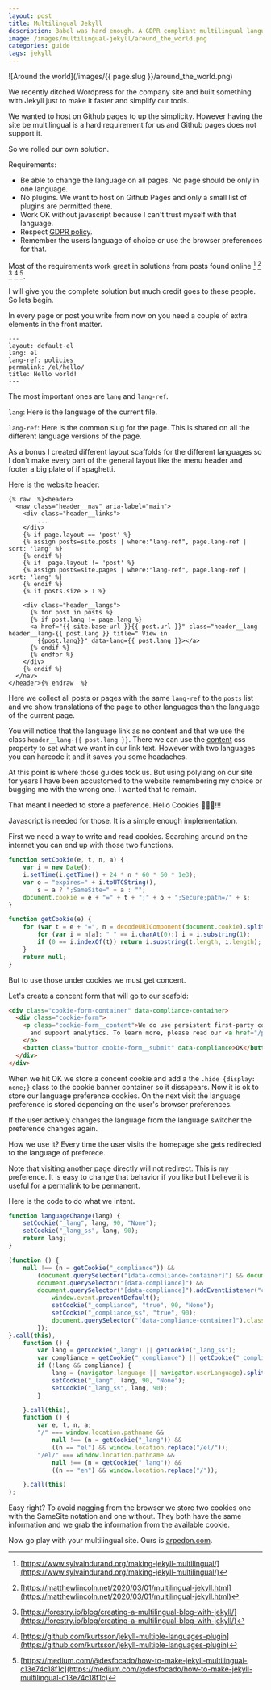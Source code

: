 ```yaml
---
layout: post
title: Multilingual Jekyll
description: Babel was hard enough. A GDPR compliant multilingual language selector.
image: /images/multilingual-jekyll/around_the_world.png
categories: guide
tags: jekyll
---
```


![Around the world](/images/{{ page.slug }}/around_the_world.png)

We recently ditched Wordpress for the company site and built something with Jekyll just to make it faster and simplify our tools.

We wanted to host on Github pages to up the simplicity. However having the site be multilingual is a hard requirement for us and Github pages does not support it. 

So we rolled our own solution.

<!--more-->

Requirements:

- Be able to change the language on all pages. No page should be only in one language.
- No plugins. We want to host on Github Pages and only a small list of plugins are permitted there.
- Work OK without javascript because I can't trust myself with that language.
- Respect [GDPR policy](https://gdpr.eu/cookies/).
- Remember the users language of choice or use the browser preferences for that.

Most of the requirements work great in solutions from posts found online [^1] [^2] [^3] [^4] [^5].

[^1]: [https://www.sylvaindurand.org/making-jekyll-multilingual/](https://www.sylvaindurand.org/making-jekyll-multilingual/)
[^2]: [https://matthewlincoln.net/2020/03/01/multilingual-jekyll.html](https://matthewlincoln.net/2020/03/01/multilingual-jekyll.html)
[^3]: [https://forestry.io/blog/creating-a-multilingual-blog-with-jekyll/](https://forestry.io/blog/creating-a-multilingual-blog-with-jekyll/)
[^4]: [https://github.com/kurtsson/jekyll-multiple-languages-plugin](https://github.com/kurtsson/jekyll-multiple-languages-plugin)
[^5]: [https://medium.com/@desfocado/how-to-make-jekyll-multilingual-c13e74c18f1c](https://medium.com/@desfocado/how-to-make-jekyll-multilingual-c13e74c18f1c)

I will give you the complete solution but much credit goes to these people. So lets begin.

In every page or post you write from now on you need a couple of extra elements in the front matter. 

```
---
layout: default-el
lang: el
lang-ref: policies
permalink: /el/hello/
title: Hello world!
---
```

The most important ones are `lang` and `lang-ref`. 

`lang`: Here is the language of the current file.

`lang-ref`: Here is the common slug for the page. This is shared on all the different language versions of the page.

As a bonus I created different layout scaffolds for the different languages so I don't make every part of the general layout like the menu header and footer a big plate of if spaghetti.

Here is the website header:

```liquid
{% raw  %}<header>
  <nav class="header__nav" aria-label="main">
    <div class="header__links">
        ...
    </div>
    {% if page.layout == 'post' %}
    {% assign posts=site.posts | where:"lang-ref", page.lang-ref | sort: 'lang' %}
    {% endif %}
    {% if  page.layout != 'post' %}
    {% assign posts=site.pages | where:"lang-ref", page.lang-ref | sort: 'lang' %}
    {% endif %}
    {% if posts.size > 1 %}

    <div class="header__langs">
      {% for post in posts %}
      {% if post.lang != page.lang %}
      <a href="{{ site.base-url }}{{ post.url }}" class="header__lang header__lang-{{ post.lang }} title=" View in
        {{post.lang}}" data-lang={{ post.lang }}></a>
      {% endif %}
      {% endfor %}
    </div>
    {% endif %}
  </nav>
</header>{% endraw  %}
```

Here we collect all posts or pages with the same `lang-ref` to the `posts` list and we show translations of the page to other languages than the language of the current page.

You will notice that the language link as no content and that we use the class `header__lang-{{ post.lang }}`. There we can use the [content](https://www.w3schools.com/cssref/pr_gen_content.asp) css property to set what we want in our link text. However with two languages you can harcode it and it saves you some headaches.

At this point is where those guides took us. But using polylang on our site for years I have been accustomed to the website remembering my choice or bugging me with the wrong one. I wanted that to remain.

That meant I needed to store a preference. Hello Cookies 🍪🍪🍪!!!

Javascript is needed for those. It is a simple enough implementation.

First we need a way to write and read cookies. Searching around on the internet you can end up with those two functions.

```javascript
function setCookie(e, t, n, a) {
    var i = new Date();
    i.setTime(i.getTime() + 24 * n * 60 * 60 * 1e3);
    var o = "expires=" + i.toUTCString(),
        s = a ? ";SameSite=" + a : "";
    document.cookie = e + "=" + t + ";" + o + ";Secure;path=/" + s;
}

function getCookie(e) {
    for (var t = e + "=", n = decodeURIComponent(document.cookie).split(";"), a = 0; a < n.length; a++) {
        for (var i = n[a]; " " == i.charAt(0);) i = i.substring(1);
        if (0 == i.indexOf(t)) return i.substring(t.length, i.length);
    }
    return null;
}
```

But to use those under cookies we must get concent.

Let's create a concent form that will go to our scafold:

```html
<div class="cookie-form-container" data-compliance-container>
  <div class="cookie-form">
    <p class="cookie-form__content">We do use persistent first-party cookies to augment your experience in our website
      and support analytics. To learn more, please read our <a href="/policies/privacy/">privacy policy</a>.
    </p>
    <button class="button cookie-form__submit" data-compliance>OK</button>
  </div>
</div>
```

When we hit OK we store a concent cookie and add a the `.hide {display: none;}` class to the cookie banner container so it dissapears. Now it is ok to store our language preference cookies. On the next visit the language preference is stored depending on the user's browser preferences. 

If the user actively changes the language from the language switcher the preference changes again. 

How we use it? Every time the user visits the homepage she gets redirected to the language of preferece. 

Note that visiting another page directly will not redirect. This is my preference. It is easy to change that behavior if you like but I believe it is useful for a permalink to be permanent.

Here is the code to do what we intent. 

```javascript
function languageChange(lang) {
    setCookie("_lang", lang, 90, "None");
    setCookie("_lang_ss", lang, 90);
    return lang;
}

(function () {
    null !== (n = getCookie("_compliance")) &&
        (document.querySelector("[data-compliance-container]") && document.querySelector("[data-compliance-container]").classList.add("hide")),
        document.querySelector("[data-compliance]") &&
        document.querySelector("[data-compliance]").addEventListener("click", function () {
            window.event.preventDefault();
            setCookie("_compliance", "true", 90, "None");
            setCookie("_compliance_ss", "true", 90);
            document.querySelector("[data-compliance-container]").classList.add("hide");
        });
}.call(this),
    function () {
        var lang = getCookie("_lang") || getCookie("_lang_ss");
        var compliance = getCookie("_compliance") || getCookie("_compliance_ss");
        if (!lang && compliance) {
            lang = (navigator.language || navigator.userLanguage).split("-")[0];
            setCookie("_lang", lang, 90, "None");
            setCookie("_lang_ss", lang, 90);
        }

    }.call(this),
    function () {
        var e, t, n, a;
        "/" === window.location.pathname &&
            null !== (n = getCookie("_lang")) &&
            ((n == "el") && window.location.replace("/el/"));
        "/el/" === window.location.pathname &&
            null !== (n = getCookie("_lang")) &&
            ((n == "en") && window.location.replace("/"));

    }.call(this)
);
```

Easy right? To avoid nagging from the browser we store two cookies one with the SameSite notation and one without. They both have the same information and we grab the information from the available cookie.

Now go play with your multilingual site. Ours is [arpedon.com](https://arpedon.com).